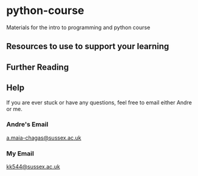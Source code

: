 # python-course
Materials for the intro to programming and python course

## Resources to use to support your learning

## Further Reading

## Help
If you are ever stuck or have any questions, feel free to email either Andre or me.
### Andre's Email
a.maia-chagas@sussex.ac.uk
### My Email
kk544@sussex.ac.uk
